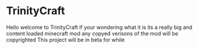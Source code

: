 # TrinityCraft
Hello welcome to TrinityCraft if your wondering what it is its a really big and content loaded minecraft mod 
any copyed verisons of the mod will be copyrighted 
This project will be in beta for while 
